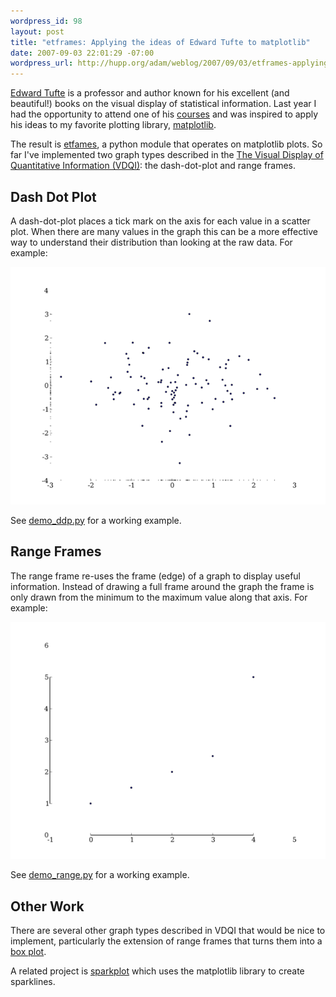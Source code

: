 ```yaml
--- 
wordpress_id: 98
layout: post
title: "etframes: Applying the ideas of Edward Tufte to matplotlib"
date: 2007-09-03 22:01:29 -07:00
wordpress_url: http://hupp.org/adam/weblog/2007/09/03/etframes-applying-the-ideas-of-edward-tufte-to-matplotlib/
---
```


[Edward Tufte](http://en.wikipedia.org/wiki/Edward_tufte) is a
professor and author known for his excellent (and beautiful!) books on
the visual display of statistical information.  Last year I had the
opportunity to attend one of his
[courses](http://www.edwardtufte.com/tufte/courses) and was inspired
to apply his ideas to my favorite plotting library,
[matplotlib](http://matplotlib.sourceforge.net/).

The result is [etfames](http://hupp.org/adam/svn/public/etframes), a
python module that operates on matplotlib plots.  So far I've
implemented two graph types described in the [The Visual Display of
Quantitative Information
(VDQI)](http://www.amazon.com/gp/redirect.html?ie=UTF8&location=http%3A%2F%2Fwww.amazon.com%2FVisual-Display-Quantitative-Information-2nd%2Fdp%2F0961392142%3Fie%3DUTF8%26s%3Dbooks%26qid%3D1188758757%26sr%3D8-1&tag=rococothenrub-20&linkCode=ur2&camp=1789&creative=9325):
the dash-dot-plot and range frames.

Dash Dot Plot
-------------

A dash-dot-plot places a tick mark on the axis for each value in a scatter plot.  When there are many values in the graph this can be a more effective way to understand their distribution than looking at the raw data.  For example:

<a href="/adam/images/ddp.png">
<img alt="Example of a dash-dot-plot" src="/adam/images/ddp-small.png"/>
</a>

See [demo_ddp.py](https://github.com/ahupp/etframes/blob/master/demo_ddp.py)
for a working example.

Range Frames
-------------

The range frame re-uses the frame (edge) of a graph to display useful information.  Instead of drawing a full frame around the graph the frame is only drawn from the minimum to the maximum value along that axis.  For example:

<a href="/adam/images/range.png">
<img alt="Example of a range frame" src="/adam/images/range-small.png"/>
</a>

See [demo_range.py](https://github.com/ahupp/etframes/blob/master/demo_range.py) for a working example.

Other Work
------------

There are several other graph types described in VDQI that would be
nice to implement, particularly the extension of range frames that
turns them into a [box plot](http://en.wikipedia.org/wiki/Box_plot).

A related project is [sparkplot](http://sparkplot.org/) which uses the
matplotlib library to create sparklines.
